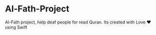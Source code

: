 # Al-Fath-Project
Al-Fath project, help deaf people for read Quran.
Its created with Love ❤️ using Swift
